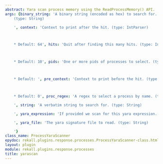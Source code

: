 ```yaml
---
abstract: Yara scan process memory using the ReadProcessMemory() API.
args: {binary_string: 'A binary string (encoded as hex) to search for. e.g. 000102[1-200]0506
    (type: String)

    ', context: 'Context to print after the hit. (type: IntParser)



    * Default: 64', hits: 'Quit after finding this many hits. (type: IntParser)



    * Default: 10', pids: 'One or more pids of processes to select. (type: ArrayIntParser)



    * Default: ', pre_context: 'Context to print before the hit. (type: IntParser)



    * Default: 0', proc_regex: 'A regex to select a process by name. (type: RegEx)

    ', string: 'A verbatim string to search for. (type: String)

    ', yara_expression: 'If provided we scan for this yara expression. (type: String)

    ', yara_file: 'The yara signature file to read. (type: String)

    '}
class_name: ProcessYaraScanner
epydoc: rekall.plugins.response.processes.ProcessYaraScanner-class.html
layout: plugin
module: rekall.plugins.response.processes
title: yarascan
---
```

